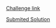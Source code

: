 [Challenge link](https://www.frontendmentor.io/challenges/fylo-dark-theme-landing-page-5ca5f2d21e82137ec91a50fd)

[Submited Solution](https://www.frontendmentor.io/solutions/responsive-website-done-with-just-html-and-css-br7SJn6gL4)
